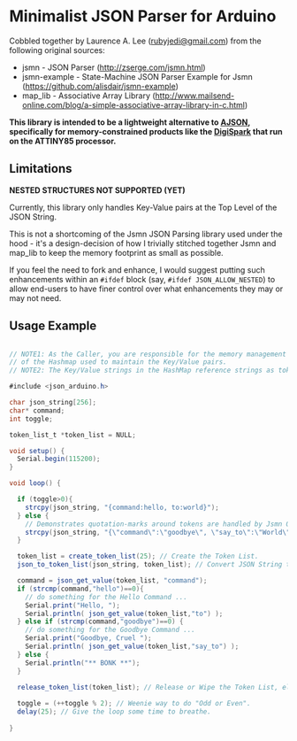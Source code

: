 Minimalist JSON Parser for Arduino
==================================

Cobbled together by Laurence A. Lee (rubyjedi@gmail.com) from the following original sources:

* jsmn         - JSON Parser (http://zserge.com/jsmn.html)
* jsmn-example - State-Machine JSON Parser Example for Jsmn (https://github.com/alisdair/jsmn-example)
* map_lib      - Associative Array Library (http://www.mailsend-online.com/blog/a-simple-associative-array-library-in-c.html)

**This library is intended to be a lightweight alternative to [AJSON](https://github.com/interactive-matter/aJson.git), specifically for memory-constrained products like the [DigiSpark](http://digistump.com/product.php?id=1) that run on the ATTINY85 processor.**

## Limitations ##
**NESTED STRUCTURES NOT SUPPORTED (YET)**

Currently, this library only handles Key-Value pairs at the Top Level of the JSON String. 

This is not a shortcoming of the Jsmn JSON Parsing library used under the hood - it's a design-decision of how I trivially stitched together Jsmn and map_lib to keep the memory footprint as small as possible.

If you feel the need to fork and enhance, I would suggest putting such enhancements within an `#ifdef` block (say, `#ifdef JSON_ALLOW_NESTED`) to allow end-users to have finer control over what enhancements they may or may not need.

## Usage Example ##
``` java

// NOTE1: As the Caller, you are responsible for the memory management (calling create_token_list() and release_token_list())
// of the Hashmap used to maintain the Key/Value pairs.
// NOTE2: The Key/Value strings in the HashMap reference strings as tokenized within the original JSON String.

#include <json_arduino.h>

char json_string[256];
char* command;
int toggle;

token_list_t *token_list = NULL;

void setup() {
  Serial.begin(115200);
}

void loop() {

  if (toggle>0){
    strcpy(json_string, "{command:hello, to:world}");
  } else {
    // Demonstrates quotation-marks around tokens are handled by Jsmn OK.
    strcpy(json_string, "{\"command\":\"goodbye\", \"say_to\":\"World\"}"); 
  }

  token_list = create_token_list(25); // Create the Token List.
  json_to_token_list(json_string, token_list); // Convert JSON String to a Hashmap of Key/Value Pairs

  command = json_get_value(token_list, "command");
  if (strcmp(command,"hello")==0){
    // do something for the Hello Command ...
    Serial.print("Hello, ");
    Serial.println( json_get_value(token_list,"to") );
  } else if (strcmp(command,"goodbye")==0) {
    // do something for the Goodbye Command ...
    Serial.print("Goodbye, Cruel ");
    Serial.println( json_get_value(token_list,"say_to") );
  } else {
    Serial.println("** BONK **");
  } 

  release_token_list(token_list); // Release or Wipe the Token List, else memory-leak at your own peril.
  
  toggle = (++toggle % 2); // Weenie way to do "Odd or Even".
  delay(25); // Give the loop some time to breathe.
  
}

```
